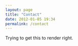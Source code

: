 ```yaml
---
layout: page
title: "Contact"
date: 2012-01-05 19:34
permalink: /contact
---
```


Trying to get this to render right.
